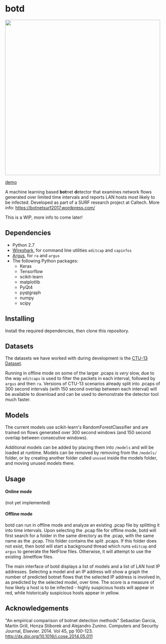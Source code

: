 # botd


<img src="https://i.imgur.com/PePvYrP.png" width="500" />

[demo](https://imgur.com/a/OMkbI)

A machine learning based **bot**net **d**etector that examines network flows generated over limited time intervals and reports LAN hosts most likely to be infected. Developed as part of a SURF research project at Caltech. More info: https://botnetsurf2017.wordpress.com/

This is a WIP, more info to come later!

Dependencies
------
* Python 2.7
* [Wireshark](https://www.wireshark.org/), for command line utilities `editcap` and `capinfos`
* [Argus](https://qosient.com/argus/downloads.shtml), for `ra` and `argus`
* The following Python packages:
  * Keras
  * Tensorflow
  * scikit-learn
  * matplotlib
  * PyQt4
  * pyqtgraph
  * numpy
  * scipy

Installing
------
Install the required dependencies, then clone this repository.

Datasets
------
The datasets we have worked with during development is the [CTU-13 Dataset](http://mcfp.weebly.com/the-ctu-13-dataset-a-labeled-dataset-with-botnet-normal-and-background-traffic.html).

Running in offline mode on some of the larger .pcaps is _very_ slow, due to the way `editcaps` is used to filter the packets in each interval, followed by `argus` and then `ra`. Versions of CTU-13 scenarios already split into .pcaps of 300 second intervals (with 150 second overlap between each interval) will be available to download and can be used to demonstrate the detector tool much faster.

Models
------
The current models use scikit-learn's RandomForestClassifier and are trained on flows generated over 300 second windows (and 150 second overlap between consecutive windows).

Additional models can be added by placing them into `/models` and will be loaded at runtime. Models can be removed by removing from the `/models/` folder, or by creating another folder called `unused` inside the models folder, and moving unused models there.

Usage
------
#### Online mode
(not yet implemented)

#### Offline mode

botd can run in offline mode and analyze an existing .pcap file by splitting it into time intervals. Upon selecting the .pcap file for offline mode, botd will first search for a folder in the same directory as the .pcap, with the same name as the .pcap. This folder contains the split .pcaps. If this folder does not exist, then botd will start a background thread which runs `editcap` and `argus` to generate the NetFlow files. Otherwise, it will attempt to use the existing .binetflow files.

The main interface of botd displays a list of models and a list of LAN host IP addresses. Selecting a model and an IP address will show a graph the number of predicted botnet flows that the selected IP address is involved in, as predicted by the selected model, over time. The score is a measure of how likely a host is to be infected - highly suspicious hosts will appear in red, while historically suspicious hosts appear in yellow.

Acknowledgements
------
"An empirical comparison of botnet detection methods" Sebastian Garcia, Martin Grill, Honza Stiborek and Alejandro Zunino. Computers and Security Journal, Elsevier. 2014. Vol 45, pp 100-123. http://dx.doi.org/10.1016/j.cose.2014.05.011
